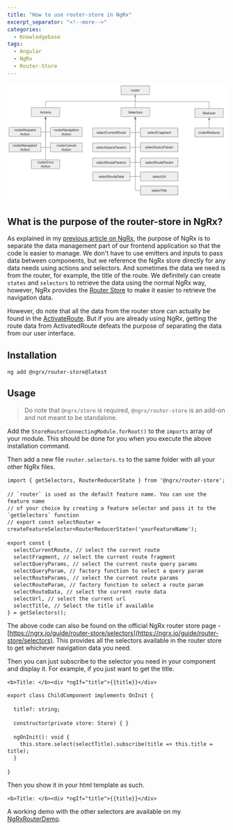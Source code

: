 ```yaml
---
title: "How to use router-store in NgRx"
excerpt_separator: "<!--more-->"
categories:
  - Knowledgebase
tags:
  - Angular
  - NgRx
  - Router-Store
---
```


![NgRx router store](/assets/images/2022/08/router-store.png)

## What is the purpose of the router-store in NgRx?

As explained in my [previous article on NgRx](https://thecodinganalyst.github.io/knowledgebase/ngrx-explained/), the purpose of NgRx is to separate the data management part of our frontend 
application so that the code is easier to manage. We don't have to use emitters and inputs to pass data between components, but we reference the NgRx store directly for any data needs using actions and selectors. And sometimes the data we need is from the router, for example, the title of the route. We definitely can create `states` and `selectors` to retrieve the data using the normal NgRx way, however, NgRx provides the [Router Store](https://ngrx.io/guide/router-store) to make it easier to retrieve the navigation data. 

However, do note that all the data from the router store can actually be found in the [ActivateRoute](https://angular.io/api/router/ActivatedRoute). But if you are already using NgRx, getting the route data from ActivatedRoute defeats the purpose of separating the data from our user interface.

## Installation

```
ng add @ngrx/router-store@latest
```

## Usage

> Do note that `@ngrx/store` is required, `@ngrx/router-store` is an add-on and not meant to be standalone.

Add the `StoreRouterConnectingModule.forRoot()` to the `imports` array of your module. This should be done for you when you execute the above installation command.

Then add a new file `router.selectors.ts` to the same folder with all your other NgRx files.

```
import { getSelectors, RouterReducerState } from '@ngrx/router-store';

// `router` is used as the default feature name. You can use the feature name
// of your choice by creating a feature selector and pass it to the `getSelectors` function
// export const selectRouter = createFeatureSelector<RouterReducerState>('yourFeatureName');

export const {
  selectCurrentRoute, // select the current route
  selectFragment, // select the current route fragment
  selectQueryParams, // select the current route query params
  selectQueryParam, // factory function to select a query param
  selectRouteParams, // select the current route params
  selectRouteParam, // factory function to select a route param
  selectRouteData, // select the current route data
  selectUrl, // select the current url
  selectTitle, // Select the title if available
} = getSelectors();
```

The above code can also be found on the official NgRx router store page - [https://ngrx.io/guide/router-store/selectors](https://ngrx.io/guide/router-store/selectors). This provides all the selectors available in the router store to get whichever navigation data you need. 

Then you can just subscribe to the selector you need in your component and display it. For example, if you just want to get the title.

```
<b>Title: </b><div *ngIf="title">{{title}}</div>
```

```
export class ChildComponent implements OnInit {

  title?: string;
  
  constructor(private store: Store) { }

  ngOnInit(): void {
  	this.store.select(selectTitle).subscribe(title => this.title = title);
  }

}
```  

Then you show it in your html template as such.

```
<b>Title: </b><div *ngIf="title">{{title}}</div>
```

A working demo with the other selectors are available on my [NgRxRouterDemo](https://github.com/thecodinganalyst/NgRxRouterDemo).